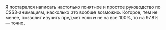 Я постарался написать настолько понятное и простое руководство по CSS3-анимациям, насколько это вообще возможно. Которое, тем не менее, позволит изучить предмет если и не на все 100%, то на 97.8% — точно.

